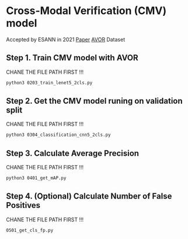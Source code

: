 # Cross-Modal Verification (CMV) model
Accepted by ESANN in 2021 
[Paper](https://www.esann.org/sites/default/files/proceedings/2021/ES2021-97.pdf)
[AVOR](https://github.com/Sliverk/AVOR) Dataset

## Step 1. Train CMV model with AVOR
CHANE THE FILE PATH FIRST !!!
```bash
python3 0203_train_lenet5_2cls.py
```

## Step 2. Get the CMV model runing on validation split
CHANE THE FILE PATH FIRST !!!
```bash
python3 0304_classification_cnn5_2cls.py
```

## Step 3. Calculate Average Precision
CHANE THE FILE PATH FIRST !!!
```bash
python3 0401_get_mAP.py
```

## Step 4. (Optional) Calculate Number of False Positives
CHANE THE FILE PATH FIRST !!!
```bash
0501_get_cls_fp.py
```
